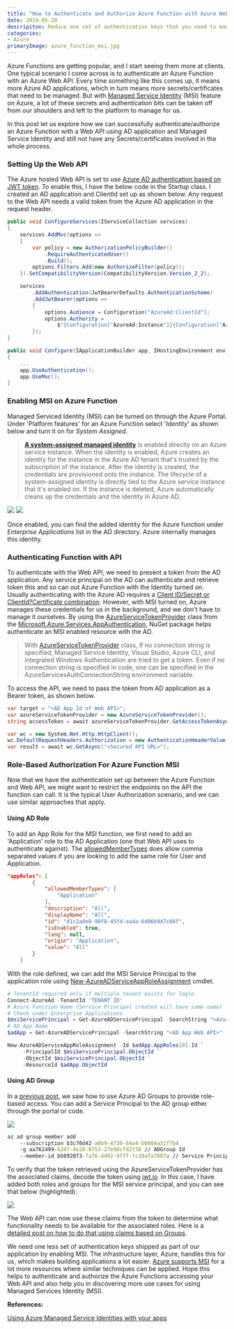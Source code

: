 ```yaml
---
title: "How to Authenticate and Authorize Azure Function with Azure Web App Using Managed Service Identity (MSI)"
date: 2019-05-20
descripiton: Reduce one set of authentication keys that you need to manage using MSI.
categories: 
- Azure
primaryImage: azure_function_msi.jpg
---
```


Azure Functions are getting popular, and I start seeing them more at clients. One typical scenario I come across is to authenticate an Azure Function with an Azure Web API. Every time something like this comes up, it means more Azure AD applications, which in turn means more secrets/certificates that need to be managed. But with [Managed Service Identity](https://docs.microsoft.com/en-us/azure/active-directory/managed-identities-azure-resources/overview) (MSI) feature on Azure, a lot of these secrets and authentication bits can be taken off from our shoulders and left to the platform to manage for us.

In this post let us explore how we can successfully authenticate/authorize an Azure Function with a Web API using AD application and Managed Service Identity and still not have any Secrets/certificates involved in the whole process. 

### Setting Up the Web API

The Azure hosted Web API is set to use [Azure AD authentication based on JWT token](https://docs.microsoft.com/en-us/aspnet/core/security/authorization/limitingidentitybyscheme?view=aspnetcore-2.2&tabs=aspnetcore2x). To enable this, I have the below code in the Startup class. I created an AD application and ClientId set up as shown below. Any request to the Web API needs a valid token from the Azure AD application in the request header.

``` csharp
public void ConfigureServices(IServiceCollection services)
{
    services.AddMvc(options =>
    {
        var policy = new AuthorizationPolicyBuilder()
            .RequireAuthenticatedUser()
            .Build();
        options.Filters.Add(new AuthorizeFilter(policy));
    }).SetCompatibilityVersion(CompatibilityVersion.Version_2_2);

    services
        .AddAuthentication(JwtBearerDefaults.AuthenticationScheme)
        .AddJwtBearer(options => 
        {
            options.Audience = Configuration["AzureAd:ClientId"];
            options.Authority = 
                $"{Configuration["AzureAd:Instance"]}{Configuration["AzureAd:TenantId"]}";
        });
}

public void Configure(IApplicationBuilder app, IHostingEnvironment env)
{
    ...
    app.UseAuthentication();
    app.UseMvc();
}
```

### Enabling MSI on Azure Function

Managed Serviced Identity (MSI) can be turned on through the Azure Portal. Under 'Platform features' for an Azure Function select '*Identity*' as shown below and turn it on for *System Assigned*. 

> **[A system-assigned managed identity](https://docs.microsoft.com/en-us/azure/active-directory/managed-identities-azure-resources/overview#how-does-the-managed-identities-for-azure-resources-work)** is enabled directly on an Azure service instance. When the identity is enabled, Azure creates an identity for the instance in the Azure AD tenant that's trusted by the subscription of the instance. After the identity is created, the credentials are provisioned onto the instance. The lifecycle of a system-assigned identity is directly tied to the Azure service instance that it's enabled on. If the instance is deleted, Azure automatically cleans up the credentials and the identity in Azure AD.

![](/images/azure_function_msi.jpg)
![](/images/azure_function_msi_on.jpg)

Once enabled, you can find the added identity for the Azure function under *Enterprise Applications* list in the AD directory. Azure internally manages this identity.

### Authenticating Function with API

To authenticate with the Web API, we need to present a token from the AD application. Any service principal on the AD can authenticate and retrieve token this and so can out Azure Function with the Identity turned on. Usually authenticating with the Azure AD requires a [Client ID/Secret or ClientId?Certificate combination](https://www.rahulpnath.com/blog/authenticating-a-client-application-with-azure-key-vault/). However, with MSI turned on, Azure manages these credentials for us in the background, and we don't have to manage it ourselves. By using the [AzureServiceTokenProvider](https://docs.microsoft.com/en-us/azure/key-vault/service-to-service-authentication) class from the [Microsoft.Azure.Services.AppAuthentication,](https://www.nuget.org/packages/Microsoft.Azure.Services.AppAuthentication) NuGet package helps authenticate an MSI enabled resource with the AD.

> With [AzureServiceTokenProvider](https://github.com/Azure/azure-sdk-for-net/blob/ddda7cb74b979f03bb03e240c06c924914ee8bdd/src/SdkCommon/AppAuthentication/Azure.Services.AppAuthentication/AzureServiceTokenProvider.cs) class, If no connection string is specified, Managed Service Identity, Visual Studio, Azure CLI, and Integrated Windows Authentication are tried to get a token.
Even if no connection string is specified in code, one can be specified in the AzureServicesAuthConnectionString environment variable. 

To access the API, we need to pass the token from AD application as a Bearer token, as shown below.

``` csharp
var target = "<AD App Id of Web API>";
var azureServiceTokenProvider = new AzureServiceTokenProvider();
string accessToken = await azureServiceTokenProvider.GetAccessTokenAsync(target);

var wc = new System.Net.Http.HttpClient();
wc.DefaultRequestHeaders.Authorization = new AuthenticationHeaderValue("Bearer", accessToken);
var result = await wc.GetAsync("<Secured API URL>");
```

### Role-Based Authorization For Azure Function MSI

Now that we have the authentication set up between the Azure Function and Web API, we might want to restrict the endpoints on the API the function can call. It is the typical User Authorization scenario, and we can use similar approaches that apply. 

#### Using AD Role

To add an App Role for the MSI function, we first need to add an 'Application' role to the AD Application (one that Web API uses to authenticate against). The [allowedMemberTypes](https://docs.microsoft.com/en-us/azure/active-directory/develop/reference-app-manifest) does allow comma separated values if you are looking to add the same role for User and Application.

``` json
"appRoles": [
        {
            "allowedMemberTypes": [
                "Application"
            ],
            "description": "All",
            "displayName": "All",
            "id": "d1c2ade8-98f8-45fd-aa4a-6d06b947c66f",
            "isEnabled": true,
            "lang": null,
            "origin": "Application",
            "value": "All"
        }
    ]
```

With the role defined, we can add the MSI Service Principal to the application role using [New-AzureADServiceAppRoleAssignment](https://docs.microsoft.com/en-us/powershell/module/azuread/new-azureadserviceapproleassignment?view=azureadps-2.0)  cmdlet.

``` powershell
# TenantId required only if multiple tenant exists for login
Connect-AzureAd -TenantId 'TENANT ID' 
# Azure Function Name (Service Principal created will have same name)
# Check under Enterprise Applications
$msiServicePrincipal = Get-AzureADServicePrincipal -SearchString "<Azure Function Name>" 
# AD App Name 
$adApp = Get-AzureADServicePrincipal -SearchString "<AD App Web API>"

New-AzureADServiceAppRoleAssignment -Id $adApp.AppRoles[0].Id `
     -PrincipalId $msiServicePrincipal.ObjectId `
     -ObjectId $msiServicePrincipal.ObjectId `
     -ResourceId $adApp.ObjectId
```

#### Using AD Group

In a [previous post](https://www.rahulpnath.com/blog/custom-authorization-policy-providers/), we saw how to use Azure AD Groups to provide role-based access. You can add a Service Principal to the AD group either through the portal or code.

![](/images/azure_function_msi_add_to_ad_group.jpg)
``` cmd
az ad group member add 
    --subscription b3c70d42-a0b9-4730-84a4-b0004a31f7b4 
    -g aa762499-6287-4e28-8753-27e90cfd2738 // ADGroup Id
    --member-id bb8920f3-7a76-4d92-9fff-fc10afa7887a // Service Principal Object Id
```

To verify that the token retrieved using the AzureServiceTokenProvider has the associated claims, decode the token using [jwt.io](https://jwt.io/). In this case, I have added both roles and groups for the MSI service principal, and you can see that below (highlighted).

![](/images/azure_function_role_based_access.jpg)

The Web API can now use these claims from the token to determine what functionality needs to be available for the associated roles. Here is a [detailed post on how to do that using claims based on Groups](https://www.rahulpnath.com/blog/dot-net-core-api-and-azure-ad-groups-based-access/).


We need one less set of authentication keys shipped as part of our application by enabling MSI. The infrastructure layer, Azure, handles this for us, which makes building applications a lot easier. [Azure supports MSI](https://docs.microsoft.com/en-us/azure/active-directory/managed-identities-azure-resources/services-support-managed-identities) for a lot more resources where similar techniques can be applied. Hope this helps to authenticate and authorize the Azure Functions accessing your Web API and also help you in discovering more use cases for using Managed Services Identity (MSI).

**References:**   

[Using Azure Managed Service Identities with your apps](https://jpd.ms/using-azure-managed-service-identities-with-your-apps-b979564ddf4)